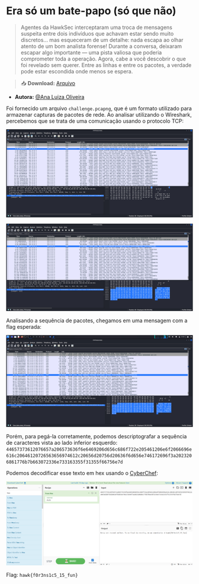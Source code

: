 # Era só um bate-papo (só que não)

> Agentes da HawkSec interceptaram uma troca de mensagens suspeita entre dois indivíduos que achavam estar sendo muito discretos... mas esqueceram de um detalhe: nada escapa ao olhar atento de um bom analista forense!
Durante a conversa, deixaram escapar algo importante — uma pista valiosa que poderia comprometer toda a operação. Agora, cabe a você descobrir o que foi revelado sem querer. Entre as linhas e entre os pacotes, a verdade pode estar escondida onde menos se espera.

> 📥 **Download:** [Arquivo](https://github.com/HawkSecUnifei/dinamica-2025/raw/refs/heads/main/era_so_um_bate_papo_sqn/challenge.pcapng)

- **Autora:** [@Ana Luiza Oliveira](https://github.com/Ana-Luiza-Oliveira)

Foi fornecido um arquivo `challenge.pcapng`, que é um formato utilizado para armazenar capturas de pacotes de rede. Ao analisar utilizando o Wireshark, percebemos que se trata de uma comunicação usando o protocolo TCP:


![Wireshark1](assets/wireshark1.jpeg)

![Wireshark2](assets/wireshark2.jpeg)

Analisando a sequência de pacotes, chegamos em uma mensagem com a flag esperada:

![Wireshark3](assets/wireshark3.jpeg)

Porém, para pegá-la corretamente, podemos descriptografar a sequência de caracteres vista ao lado inferior esquerdo: `44657373612076657a206573636f6e6469206d656c686f722e205461206e6f2066696e616c20646120726563656974612c20656d20756d20636f6d656e746172696f3a2023206861776b7b663072336e733163355f31355f66756e7d`

Podemos decodificar esse texto em hex usando o [CyberChef](https://gchq.github.io/CyberChef/):

![Flag](assets/flag.png)

Flag: `hawk{f0r3ns1c5_15_fun}`